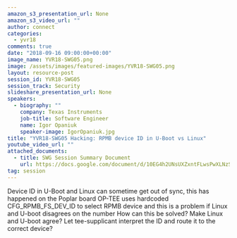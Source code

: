 ```yaml
---
amazon_s3_presentation_url: None
amazon_s3_video_url: ""
author: connect
categories:
  - yvr18
comments: true
date: "2018-09-16 09:00:00+00:00"
image_name: YVR18-SWG05.png
image: /assets/images/featured-images/YVR18-SWG05.png
layout: resource-post
session_id: YVR18-SWG05
session_track: Security
slideshare_presentation_url: None
speakers:
  - biography: ""
    company: Texas Instruments
    job-title: Software Engineer
    name: Igor Opaniuk
    speaker-image: IgorOpaniuk.jpg
title: "YVR18-SWG05 Hacking: RPMB device ID in U-Boot vs Linux"
youtube_video_url: ""
attached_documents:
  - title: SWG Session Summary Document
    url: https://docs.google.com/document/d/10EG4h2UNsUXZxntFLwsPwXLNzSfmgMsHXU4y2MYKmH8/
tag: session
---
```


Device ID in U-Boot and Linux can sometime get out of sync, this has happened on the Poplar board
OP-TEE uses hardcoded CFG_RPMB_FS_DEV_ID to select RPMB device and this is a problem if Linux and U-boot disagrees on the number
How can this be solved?
Make Linux and U-boot agree?
Let tee-supplicant interpret the ID and route it to the correct device?
